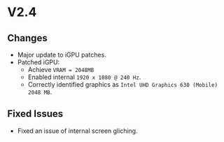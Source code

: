 # V2.4
## Changes
* Major update to iGPU patches.
* Patched iGPU:
    * Achieve `VRAM = 2048MB`
    * Enabled internal `1920 x 1080 @ 240 Hz`.
    * Correctly identified graphics as `Intel UHD Graphics 630 (Mobile) 2048 MB`.

## Fixed Issues
* Fixed an issue of internal screen gliching.
